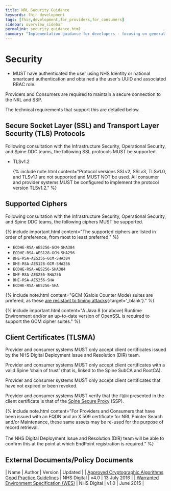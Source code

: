 ```yaml
---
title: NRL Security Guidance
keywords: fhir development
tags: [fhir,development,for_providers,for_consumers]
sidebar: overview_sidebar
permalink: security_guidance.html
summary: "Implementation guidance for developers - focusing on general API implementation guidance"
---
```


# Security

- MUST have authenticated the user using NHS Identity or national smartcard authentication and obtained a the user's UUID and associated RBAC role.

Providers and Consumers are required to maintain a secure connection to the NRL and SSP.

The technical requirements that support this are detailed below.

## Secure Socket Layer (SSL) and Transport Layer Security (TLS) Protocols

Following consultation with the Infrastructure Security, Operational Security, and Spine DDC teams, the following SSL protocols MUST be supported.

- TLSv1.2

   {% include note.html content="Protocol versions SSLv2, SSLv3, TLSv1.0, and TLSv1.1 are not supported and MUST NOT be used. All consumer and provider systems MUST be configured to implement the protocol version TLSv1.2." %}

## Supported Ciphers

Following consultation with the Infrastructure Security, Operational Security, and Spine DDC teams, the following ciphers MUST be supported.

{% include important.html content="The supported ciphers are listed in order of preference, from most to least preferred." %}

- `ECDHE-RSA-AES256-GCM-SHA384`
- `ECDHE-RSA-AES128-GCM-SHA256`
- `DHE-RSA-AES256-GCM-SHA384`
- `DHE-RSA-AES128-GCM-SHA256`
- `ECDHE-RSA-AES256-SHA384`
- `DHE-RSA-AES256-SHA256`
- `DHE-RSA-AES256-SHA`
- `ECDHE-RSA-AES256-SHA`

{% include note.html content="GCM (Galois Counter Mode) suites are prefered, as these [are resistant to timing attacks](https://www.digicert.com/ssl-support/ssl-enabling-perfect-forward-secrecy.htm){:target='_blank'}." %}

{% include important.html content="A Java 8 (or above) Runtime Environment and/or an up-to-date version of OpenSSL is required to support the GCM cipher suites." %}

## Client Certificates (TLSMA)

Provider and consumer systems MUST only accept client certificates issued by the NHS Digital Deployment Issue and Resolution (DIR) team.

Provider and consumer systems MUST only accept client certificates with a valid Spine ‘chain of trust’ (that is, linked to the Spine SubCA and RootCA).

Provider and consumer systems MUST only accept client certificates that have not expired or been revoked.

Provider and consumer systems MUST verify that the `FQDN` presented in the client certificate is that of the [Spine Secure Proxy](https://developer.nhs.uk/apis/spine-core-1-0/ssp_implementation_guide.html) (SSP).

{% include note.html content="For Providers and Consumers that have been issued with an FQDN and an X.509 certificate for NRL Pointer Search and/or Maintenance, these same assets may be re-used for the purpose of record retrieval.<br><br>The NHS Digital Deployment Issue and Resolution (DIR) team will be able to confirm this at the point at which EndPoint registration is required." %}

## External Documents/Policy Documents

| Name | Author | Version | Updated |
| [Approved Cryptographic Algorithms Good Practice Guidelines](http://webarchive.nationalarchives.gov.uk/20161021125701/http:/systems.digital.nhs.uk/infogov/security/infrasec/gpg/acs.pdf) | NHS Digital | v4.0 | <time datetime="2016-07-13">13 July 2016</time> |
| [Warranted Environment Specification (WES)](https://digital.nhs.uk/services/spine/spine-technical-information-warranted-environment-specification-wes) | NHS Digital | v1.0 | <time datetime="2015-06">June 2015</time> |

